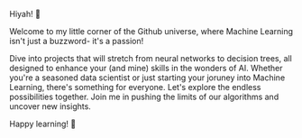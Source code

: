 Hiyah! 🐚

Welcome to my little corner of the Github universe, where Machine Learning isn't just a buzzword- it's a passion!


Dive into projects that will stretch from neural networks to decision trees, all designed to enhance your (and mine) skills in the wonders of AI. Whether you're a seasoned data scientist or just starting your joruney into Machine Learning, there's something for everyone. Let's explore the endless possibilities together. Join me in pushing the limits of our
algorithms and uncover new insights. 

Happy learning! 🍇
